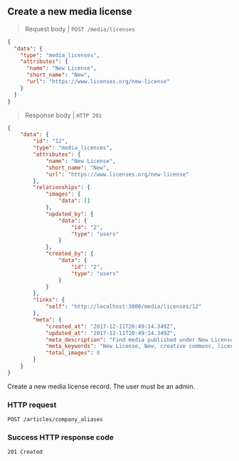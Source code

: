 ## Create a new media license

> Request body | `POST /media/licenses`

```JSON
{
  "data": {
    "type": "media_licenses",
    "attributes": {
      "name": "New License",
      "short_name": "New",
      "url": "https://www.licenses.org/new-license"
    }
  }
}
```

> Response body | `HTTP 201`

```JSON
{
    "data": {
        "id": "12",
        "type": "media_licenses",
        "attributes": {
            "name": "New License",
            "short_name": "New",
            "url": "https://www.licenses.org/new-license"
        },
        "relationships": {
            "images": {
                "data": []
            },
            "updated_by": {
                "data": {
                    "id": "2",
                    "type": "users"
                }
            },
            "created_by": {
                "data": {
                    "id": "2",
                    "type": "users"
                }
            }
        },
        "links": {
            "self": "http://localhost:3000/media/licenses/12"
        },
        "meta": {
            "created_at": "2017-12-11T20:49:14.349Z",
            "updated_at": "2017-12-11T20:49:14.349Z",
            "meta_description": "Find media published under New License at Dbljump, the video game reference.",
            "meta_keywords": "New License, New, creative commons, license, media, dbljump, video games, pc games, gaming",
            "total_images": 0
        }
    }
}
```

Create a new media license record. The user must be an admin.

### HTTP request

`POST /articles/company_aliases`

### Success HTTP response code

`201 Created`

